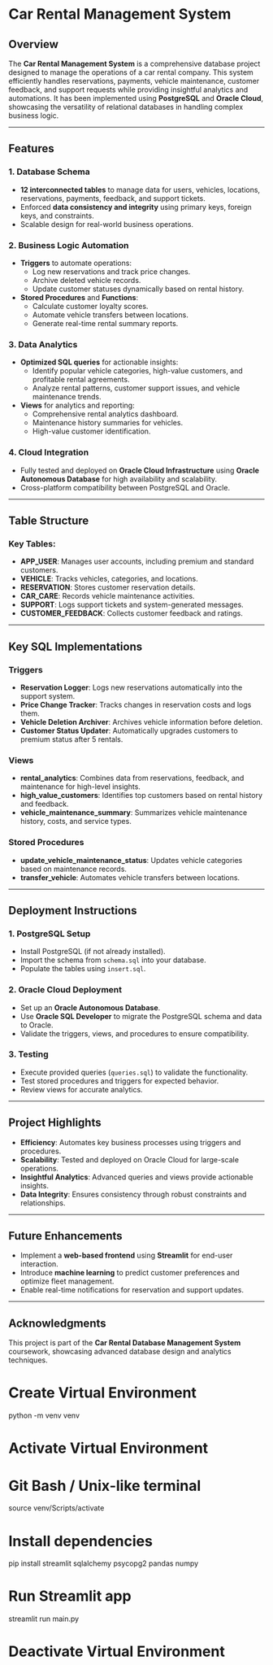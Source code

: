 # Car Rental Management System

## Overview
The **Car Rental Management System** is a comprehensive database project designed to manage the operations of a car rental company. This system efficiently handles reservations, payments, vehicle maintenance, customer feedback, and support requests while providing insightful analytics and automations. It has been implemented using **PostgreSQL** and **Oracle Cloud**, showcasing the versatility of relational databases in handling complex business logic.

---

## Features

### 1. **Database Schema**
- **12 interconnected tables** to manage data for users, vehicles, locations, reservations, payments, feedback, and support tickets.
- Enforced **data consistency and integrity** using primary keys, foreign keys, and constraints.
- Scalable design for real-world business operations.

### 2. **Business Logic Automation**
- **Triggers** to automate operations:
  - Log new reservations and track price changes.
  - Archive deleted vehicle records.
  - Update customer statuses dynamically based on rental history.
- **Stored Procedures** and **Functions**:
  - Calculate customer loyalty scores.
  - Automate vehicle transfers between locations.
  - Generate real-time rental summary reports.

### 3. **Data Analytics**
- **Optimized SQL queries** for actionable insights:
  - Identify popular vehicle categories, high-value customers, and profitable rental agreements.
  - Analyze rental patterns, customer support issues, and vehicle maintenance trends.
- **Views** for analytics and reporting:
  - Comprehensive rental analytics dashboard.
  - Maintenance history summaries for vehicles.
  - High-value customer identification.

### 4. **Cloud Integration**
- Fully tested and deployed on **Oracle Cloud Infrastructure** using **Oracle Autonomous Database** for high availability and scalability.
- Cross-platform compatibility between PostgreSQL and Oracle.

---

## Table Structure

### Key Tables:
- **APP_USER**: Manages user accounts, including premium and standard customers.
- **VEHICLE**: Tracks vehicles, categories, and locations.
- **RESERVATION**: Stores customer reservation details.
- **CAR_CARE**: Records vehicle maintenance activities.
- **SUPPORT**: Logs support tickets and system-generated messages.
- **CUSTOMER_FEEDBACK**: Collects customer feedback and ratings.

---

## Key SQL Implementations

### Triggers
- **Reservation Logger**: Logs new reservations automatically into the support system.
- **Price Change Tracker**: Tracks changes in reservation costs and logs them.
- **Vehicle Deletion Archiver**: Archives vehicle information before deletion.
- **Customer Status Updater**: Automatically upgrades customers to premium status after 5 rentals.

### Views
- **rental_analytics**: Combines data from reservations, feedback, and maintenance for high-level insights.
- **high_value_customers**: Identifies top customers based on rental history and feedback.
- **vehicle_maintenance_summary**: Summarizes vehicle maintenance history, costs, and service types.

### Stored Procedures
- **update_vehicle_maintenance_status**: Updates vehicle categories based on maintenance records.
- **transfer_vehicle**: Automates vehicle transfers between locations.

---

## Deployment Instructions

### 1. **PostgreSQL Setup**
- Install PostgreSQL (if not already installed).
- Import the schema from `schema.sql` into your database.
- Populate the tables using `insert.sql`.

### 2. **Oracle Cloud Deployment**
- Set up an **Oracle Autonomous Database**.
- Use **Oracle SQL Developer** to migrate the PostgreSQL schema and data to Oracle.
- Validate the triggers, views, and procedures to ensure compatibility.

### 3. **Testing**
- Execute provided queries (`queries.sql`) to validate the functionality.
- Test stored procedures and triggers for expected behavior.
- Review views for accurate analytics.

---

## Project Highlights
- **Efficiency**: Automates key business processes using triggers and procedures.
- **Scalability**: Tested and deployed on Oracle Cloud for large-scale operations.
- **Insightful Analytics**: Advanced queries and views provide actionable insights.
- **Data Integrity**: Ensures consistency through robust constraints and relationships.

---

## Future Enhancements
- Implement a **web-based frontend** using **Streamlit** for end-user interaction.
- Introduce **machine learning** to predict customer preferences and optimize fleet management.
- Enable real-time notifications for reservation and support updates.

---

## Acknowledgments
This project is part of the **Car Rental Database Management System** coursework, showcasing advanced database design and analytics techniques.



# Create Virtual Environment
python -m venv venv

# Activate Virtual Environment
# Git Bash / Unix-like terminal
source venv/Scripts/activate

# Install dependencies
pip install streamlit sqlalchemy psycopg2 pandas numpy

# Run Streamlit app
streamlit run main.py

# Deactivate Virtual Environment



